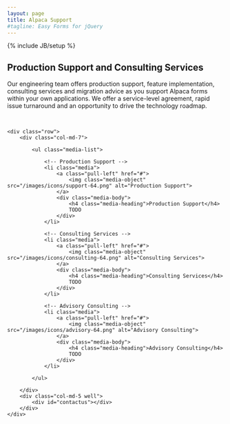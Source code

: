 ```yaml
---
layout: page
title: Alpaca Support
#tagline: Easy Forms for jQuery
---
```

{% include JB/setup %}

## Production Support and Consulting Services

Our engineering team offers production support, feature implementation, consulting services and migration advice
as you support Alpaca forms within your own applications.  We offer a service-level agreement, rapid issue turnaround
and an opportunity to drive the technology roadmap.

<br/>

<div class="container-fluid">

    <div class="row">
        <div class="col-md-7">

            <ul class="media-list">

                <!-- Production Support -->
                <li class="media">
                    <a class="pull-left" href="#">
                        <img class="media-object" src="/images/icons/support-64.png" alt="Production Support">
                    </a>
                    <div class="media-body">
                        <h4 class="media-heading">Production Support</h4>
                        TODO
                    </div>
                </li>

                <!-- Consulting Services -->
                <li class="media">
                    <a class="pull-left" href="#">
                        <img class="media-object" src="/images/icons/consulting-64.png" alt="Consulting Services">
                    </a>
                    <div class="media-body">
                        <h4 class="media-heading">Consulting Services</h4>
                        TODO
                    </div>
                </li>

                <!-- Advisory Consulting -->
                <li class="media">
                    <a class="pull-left" href="#">
                        <img class="media-object" src="/images/icons/advisory-64.png" alt="Advisory Consulting">
                    </a>
                    <div class="media-body">
                        <h4 class="media-heading">Advisory Consulting</h4>
                        TODO
                    </div>
                </li>

            </ul>

        </div>
        <div class="col-md-5 well">
            <div id="contactus"></div>
        </div>
    </div>

</div>

<script type="text/javascript" src="{{ BASE_PATH }}/js/contact.js"></script>


